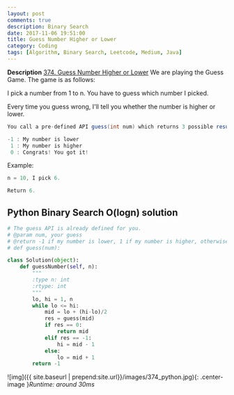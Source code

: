 ```yaml
---
layout: post
comments: true
description: Binary Search
date: 2017-11-06 19:51:00
title: Guess Number Higher or Lower
category: Coding
tags: [Algorithm, Binary Search, Leetcode, Medium, Java]
---
```


**Description**
[374. Guess Number Higher or Lower](https://leetcode.com/problems/guess-number-higher-or-lower/description/)
We are playing the Guess Game. The game is as follows:

I pick a number from 1 to n. You have to guess which number I picked.

Every time you guess wrong, I'll tell you whether the number is higher or lower.

```java
You call a pre-defined API guess(int num) which returns 3 possible results (-1, 1, or 0):

-1 : My number is lower
 1 : My number is higher
 0 : Congrats! You got it!
```
Example:
```java
n = 10, I pick 6.

Return 6.
```

## Python Binary Search O(logn) solution

```python
# The guess API is already defined for you.
# @param num, your guess
# @return -1 if my number is lower, 1 if my number is higher, otherwise return 0
# def guess(num):

class Solution(object):
    def guessNumber(self, n):
        """
        :type n: int
        :rtype: int
        """
        lo, hi = 1, n
        while lo <= hi:
            mid = lo + (hi-lo)/2
            res = guess(mid)
            if res == 0:
                return mid
            elif res == -1:
                hi = mid - 1
            else:
                lo = mid + 1
        return -1
```

![img]({{ site.baseurl | prepend:site.url}}/images/374_python.jpg){: .center-image }*Runtime: around 30ms*